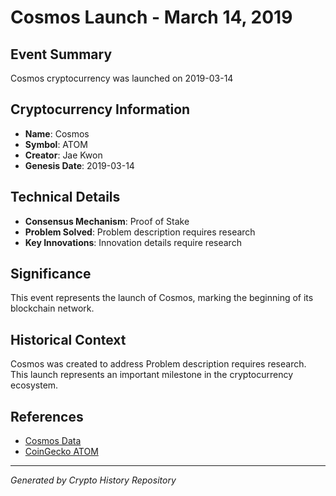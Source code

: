 # Cosmos Launch - March 14, 2019

## Event Summary
Cosmos cryptocurrency was launched on 2019-03-14

## Cryptocurrency Information
- **Name**: Cosmos
- **Symbol**: ATOM
- **Creator**: Jae Kwon
- **Genesis Date**: 2019-03-14

## Technical Details
- **Consensus Mechanism**: Proof of Stake
- **Problem Solved**: Problem description requires research
- **Key Innovations**: Innovation details require research

## Significance
This event represents the launch of Cosmos, marking the beginning of its blockchain network.

## Historical Context
Cosmos was created to address Problem description requires research. This launch represents an important milestone in the cryptocurrency ecosystem.

## References
- [Cosmos Data](../cryptocurrencies/atom.json)
- [CoinGecko ATOM](https://www.coingecko.com/en/coins/atom)

---
*Generated by Crypto History Repository*
